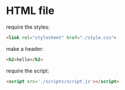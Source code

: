 # HTML file

require the styles:

```html
<link rel="stylesheet" href="./style.css">
```

make a header:

```html
<h2>hello</h2>
```

require the script:

```html
<script src='./scripts/script.js'></script>
```
